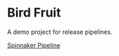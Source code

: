 # Bird Fruit

A demo project for release pipelines.

[Spinnaker Pipeline](https://spinnaker.prod.lkt.is/#/applications/birdfruit)

